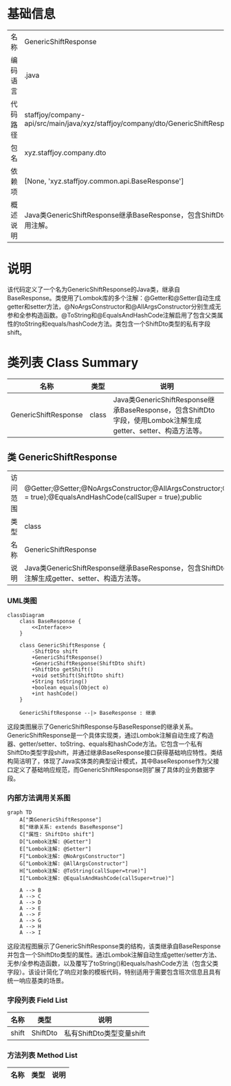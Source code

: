 # 基础信息

|      |      |
|------|------|
| 名称 | GenericShiftResponse |
| 编码语言 | .java |
| 代码路径 | staffjoy/company-api/src/main/java/xyz/staffjoy/company/dto/GenericShiftResponse.java |
| 包名 | xyz.staffjoy.company.dto |
| 依赖项 | [None, 'xyz.staffjoy.common.api.BaseResponse'] |
| 概述说明 | Java类GenericShiftResponse继承BaseResponse，包含ShiftDto字段及常用注解。 |

# 说明

该代码定义了一个名为GenericShiftResponse的Java类，继承自BaseResponse。类使用了Lombok库的多个注解：@Getter和@Setter自动生成getter和setter方法，@NoArgsConstructor和@AllArgsConstructor分别生成无参和全参构造函数。@ToString和@EqualsAndHashCode注解启用了包含父类属性的toString和equals/hashCode方法。类包含一个ShiftDto类型的私有字段shift。

# 类列表 Class Summary

| 名称   | 类型  | 说明 |
|-------|------|-------------|
| GenericShiftResponse | class | Java类GenericShiftResponse继承BaseResponse，包含ShiftDto字段，使用Lombok注解生成getter、setter、构造方法等。 |



## 类 GenericShiftResponse

|      |      |
|------|------|
| 访问范围 | @Getter;@Setter;@NoArgsConstructor;@AllArgsConstructor;@ToString(callSuper = true);@EqualsAndHashCode(callSuper = true);public |
| 类型 | class |
| 名称 | GenericShiftResponse |
| 说明 | Java类GenericShiftResponse继承BaseResponse，包含ShiftDto字段，使用Lombok注解生成getter、setter、构造方法等。 |


### UML类图

```mermaid
classDiagram
    class BaseResponse {
        <<Interface>>
    }
    
    class GenericShiftResponse {
        -ShiftDto shift
        +GenericShiftResponse()
        +GenericShiftResponse(ShiftDto shift)
        +ShiftDto getShift()
        +void setShift(ShiftDto shift)
        +String toString()
        +boolean equals(Object o)
        +int hashCode()
    }
    
    GenericShiftResponse --|> BaseResponse : 继承
```

这段类图展示了GenericShiftResponse与BaseResponse的继承关系。GenericShiftResponse是一个具体实现类，通过Lombok注解自动生成了构造器、getter/setter、toString、equals和hashCode方法。它包含一个私有ShiftDto类型字段shift，并通过继承BaseResponse接口获得基础响应特性。类结构简洁明了，体现了Java实体类的典型设计模式，其中BaseResponse作为父接口定义了基础响应规范，而GenericShiftResponse则扩展了具体的业务数据字段。


### 内部方法调用关系图

```mermaid
graph TD
    A["类GenericShiftResponse"]
    B["继承关系: extends BaseResponse"]
    C["属性: ShiftDto shift"]
    D["Lombok注解: @Getter"]
    E["Lombok注解: @Setter"]
    F["Lombok注解: @NoArgsConstructor"]
    G["Lombok注解: @AllArgsConstructor"]
    H["Lombok注解: @ToString(callSuper=true)"]
    I["Lombok注解: @EqualsAndHashCode(callSuper=true)"]

    A --> B
    A --> C
    A --> D
    A --> E
    A --> F
    A --> G
    A --> H
    A --> I
```

这段流程图展示了GenericShiftResponse类的结构，该类继承自BaseResponse并包含一个ShiftDto类型的属性。通过Lombok注解自动生成getter/setter方法、无参/全参构造函数，以及覆写了toString()和equals/hashCode方法（包含父类字段）。该设计简化了响应对象的模板代码，特别适用于需要包含班次信息且具有统一响应基类的场景。

### 字段列表 Field List

| 名称  | 类型  | 说明 |
|-------|-------|------|
| shift | ShiftDto | 私有ShiftDto类型变量shift |

### 方法列表 Method List

| 名称  | 类型  | 说明 |
|-------|-------|------|




